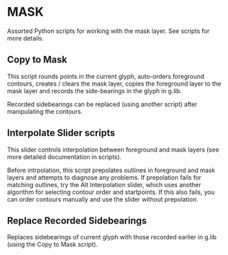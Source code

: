 MASK
==========
Assorted Python scripts for working with the mask layer. See scripts for more details.

Copy to Mask
-------------
This script rounds points in the current glyph, auto-orders foreground contours, creates / clears the mask layer, copies the foreground layer to the mask layer and records the side-bearings in the glyph in g.lib.

Recorded sidebearings can be replaced (using another script) after manipulating the contours.

Interpolate Slider scripts
-------------------------
This slider controls interpolation between foreground and mask layers (see more detailed documentation in scripts).

Before intrpolation, this script prepolates outlines in foreground and mask layers and attempts to diagnose any problems. If prepolation fails for matching outlines, try the Alt Interpolation slider, which uses another algorithm for selecting contour order and startpoints. If this also fails, you can order contours manually and use the slider without prepolation.

Replace Recorded Sidebearings
-------------------------
Replaces sidebearings of current glyph with those recorded earlier in g.lib (using the Copy to Mask script).